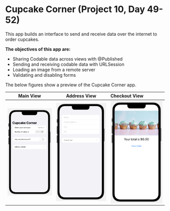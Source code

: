 #  Cupcake Corner (Project 10, Day 49-52)

This app builds an interface to send and receive data over the internet to order cupcakes.

**The objectives of this app are:**
- Sharing Codable data across views with @Published
- Sending and receiving codable data with URLSession
- Loading an image from a remote server
- Validating and disabling forms

The below figures show a preview of the Cupcake Corner app.

Main View              |  Address View             | Checkout View   
:---------------------:|:-------------------------:|:--------------------------
![](./Images/main.png) | ![](./Images/address.png) | ![](./Images/checkout.png)